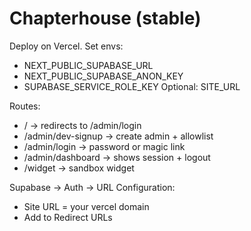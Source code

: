# Chapterhouse (stable)

Deploy on Vercel. Set envs:
- NEXT_PUBLIC_SUPABASE_URL
- NEXT_PUBLIC_SUPABASE_ANON_KEY
- SUPABASE_SERVICE_ROLE_KEY
Optional: SITE_URL

Routes:
- / → redirects to /admin/login
- /admin/dev-signup → create admin + allowlist
- /admin/login → password or magic link
- /admin/dashboard → shows session + logout
- /widget → sandbox widget

Supabase → Auth → URL Configuration:
- Site URL = your vercel domain
- Add to Redirect URLs
